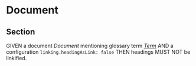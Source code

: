 # Document

## Section

GIVEN a document *Document* mentioning glossary term *[Term][1]*
AND a configuration `linking.headingAsLink: false`
THEN headings MUST NOT be linkified.

[1]: ./glossary.md#term "Term definition."
